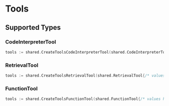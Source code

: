 # Tools


## Supported Types

### CodeInterpreterTool

```go
tools := shared.CreateToolsCodeInterpreterTool(shared.CodeInterpreterTool{/* values here */})
```

### RetrievalTool

```go
tools := shared.CreateToolsRetrievalTool(shared.RetrievalTool{/* values here */})
```

### FunctionTool

```go
tools := shared.CreateToolsFunctionTool(shared.FunctionTool{/* values here */})
```


